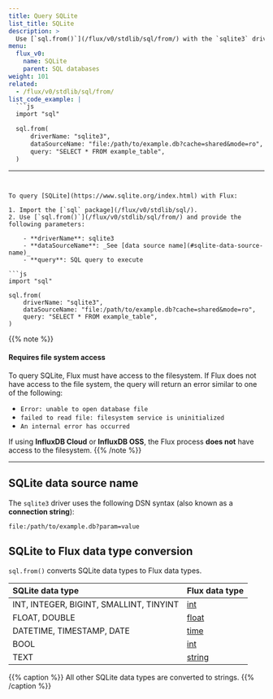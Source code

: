 ```yaml
---
title: Query SQLite
list_title: SQLite
description: >
  Use [`sql.from()`](/flux/v0/stdlib/sql/from/) with the `sqlite3` driver to query SQLite.
menu:
  flux_v0:
    name: SQLite
    parent: SQL databases
weight: 101
related:
  - /flux/v0/stdlib/sql/from/
list_code_example: |
  ```js
  import "sql"

  sql.from(
      driverName: "sqlite3",
      dataSourceName: "file:/path/to/example.db?cache=shared&mode=ro",
      query: "SELECT * FROM example_table",
  )
  ```
---
```


To query [SQLite](https://www.sqlite.org/index.html) with Flux:

1. Import the [`sql` package](/flux/v0/stdlib/sql/).
2. Use [`sql.from()`](/flux/v0/stdlib/sql/from/) and provide the following parameters:

    - **driverName**: sqlite3
    - **dataSourceName**: _See [data source name](#sqlite-data-source-name)_
    - **query**: SQL query to execute

```js
import "sql"

sql.from(
    driverName: "sqlite3",
    dataSourceName: "file:/path/to/example.db?cache=shared&mode=ro",
    query: "SELECT * FROM example_table",
)
```

{{% note %}}
#### Requires file system access
To query SQLite, Flux must have access to the filesystem.
If Flux does not have access to the file system, the query will return an error
similar to one of the following:

- `Error: unable to open database file`
- `failed to read file: filesystem service is uninitialized`
- `An internal error has occurred`

If using **InfluxDB Cloud** or **InfluxDB OSS**, the Flux process **does not**
have access to the filesystem.
{{% /note %}}

---

## SQLite data source name
The `sqlite3` driver uses the following DSN syntax (also known as a **connection string**):

```
file:/path/to/example.db?param=value
```

## SQLite to Flux data type conversion
`sql.from()` converts SQLite data types to Flux data types.

| SQLite data type                        | Flux data type                                |
| :-------------------------------------- | :-------------------------------------------- |
| INT, INTEGER, BIGINT, SMALLINT, TINYINT | [int](/flux/v0/data-types/basic/int/)       |
| FLOAT, DOUBLE                           | [float](/flux/v0/data-types/basic/float/)   |
| DATETIME, TIMESTAMP, DATE               | [time](/flux/v0/data-types/basic/time/)     |
| BOOL                                    | [int](/flux/v0/data-types/basic/int/)       |
| TEXT                                    | [string](/flux/v0/data-types/basic/string/) |

{{% caption %}}
All other SQLite data types are converted to strings.
{{% /caption %}}
